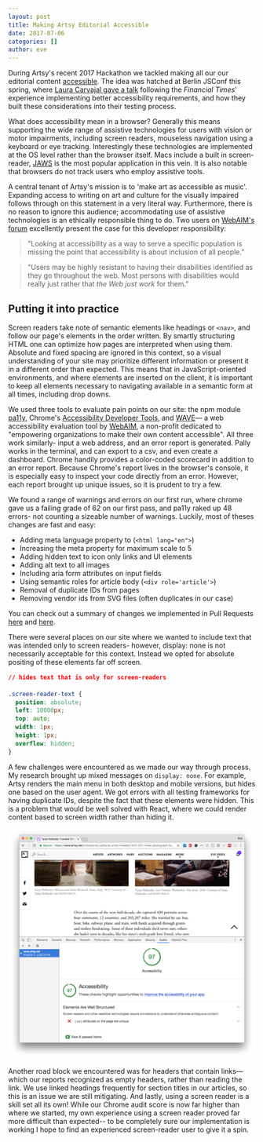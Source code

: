```yaml
---
layout: post
title: Making Artsy Editorial Accessible
date: 2017-07-06
categories: []
author: eve
---
```


During Artsy's recent 2017 Hackathon we tackled making all our our editorial content [accessible](https://en.wikipedia.org/wiki/Accessibility). The idea was hatched at  Berlin JSConf this spring, where [Laura Carvajal gave a talk](https://youtu.be/H4FzW9oFObs) following the *Financial Times*' experience implementing better accessibility requirements, and how they built these considerations into their testing process.

What does accessibility mean in a browser? Generally this means supporting the wide range of assistive technologies for users with vision or motor impairments, including screen readers, mouseless navigation using a keyboard or eye tracking. Interestingly these technologies are implemented at the OS level rather than the browser itself. Macs include a built in screen-reader, [JAWS](http://www.freedomscientific.com/Products/Blindness/JAWS) is the most popular application in this vein. It is also notable that browsers do not track users who employ assistive tools.

A central tenant of Artsy's mission is to 'make art as accessible as music'. Expanding access to writing on art and culture for the visually impaired follows through on this statement in a very literal way. Furthermore, there is no reason to ignore this audience; accommodating use of assistive technologies is an ethically responsible thing to do. Two users on [WebAIM's forum](http://webaim.org/discussion/mail_thread?thread=6326) excellently present the case for this developer responsibility:

> "Looking at accessibility as a way to serve a specific population is missing the point that accessibility is about inclusion of all people."

> "Users may be highly resistant to having their disabilities identified as they go throughout the web. Most persons with disabilities would really just rather that *the Web just work* for them."


## Putting it into practice

Screen readers take note of semantic elements like headings or `<nav>`, and follow our page's elements in the order written. By smartly structuring HTML one can optimize how pages are interpreted when using them. Absolute and fixed spacing are ignored in this context, so a visual understanding of your site may prioritize different information or present it in a different order than expected. This means that in JavaScript-oriented environments, and where elements are inserted on the client, it is important to keep all elements necessary to navigating available in a semantic form at all times, including drop downs.

We used three tools to evaluate pain points on our site: the npm module [pa11y](https://github.com/pa11y/pa11y), Chrome's [Accessibility Developer Tools](https://chrome.google.com/webstore/detail/accessibility-developer-t/fpkknkljclfencbdbgkenhalefipecmb?utm_source=chrome-ntp-icon), and [WAVE](http://wave.webaim.org/)&mdash; a web accessibility evaluation tool by [WebAIM](http://webaim.org/), a non-profit dedicated to "empowering organizations to make their own content accessible".  All three work similarly- input a web address, and an error report is generated. Pally works in the terminal, and can export to a csv, and even create a dashboard. Chrome handily provides a color-coded scorecard in addition to an error report. Because Chrome's report lives in the browser's console, it is especially easy to inspect your code directly from an error. However, each report brought up unique issues, so it is prudent to try a few.

We found a range of warnings and errors on our first run, where chrome gave us a failing grade of 62 on our first pass, and pa11y raked up 48 errors- not counting a sizeable number of warnings. Luckily, most of theses changes are fast and easy:

- Adding meta language property to (`<html lang="en">`)
- Increasing the meta property for maximum scale to 5
- Adding hidden text to icon only links and UI elements
- Adding alt text to all images
- Including aria form attributes on input fields
- Using semantic roles for article body (`<div role='article'>`)
- Removal of duplicate IDs from pages
- Removing vendor ids from SVG files (often duplicates in our case)

You can check out a summary of changes we implemented in Pull Requests [here](https://github.com/artsy/force/pull/1730) and [here](https://github.com/artsy/force/pull/1732).

There were several places on our site where we wanted to include text that was intended only to screen readers- however, display: none is not necessarily acceptable for this context. Instead we opted for absolute positing of these elements far off screen.

```css
// hides text that is only for screen-readers

.screen-reader-text {
  position: absolute;
  left: 10000px;
  top: auto;
  width: 1px;
  height: 1px;
  overflow: hidden;
}
```

A few challenges were encountered as we made our way through process. My research brought up mixed messages on `display: none`. For example, Artsy renders the main menu in both desktop and mobile versions, but hides one based on the user agent. We got errors with all testing frameworks for having duplicate IDs, despite the fact that these elements were hidden.  This is a problem that would be well solved with React, where we could render content based to screen width rather than hiding it.

![Chrome Accessibility Audit Score](/images/2017-08-29-Making-Artsy-Editorial-Accessible/Chrome-Accessibility-Dashboard.png)

Another road block we encountered was for headers that contain links&mdash; which our reports recognized as empty headers, rather than reading the link. We use linked headings frequently for section titles in our articles, so this is an issue we are still mitigating. And lastly, using a screen reader is a skill set all its own! While our Chrome audit score is now far higher than where we started, my own experience using a screen reader proved far more difficult than expected-- to be completely sure our implementation is working I hope to find an experienced screen-reader user to give it a spin.



